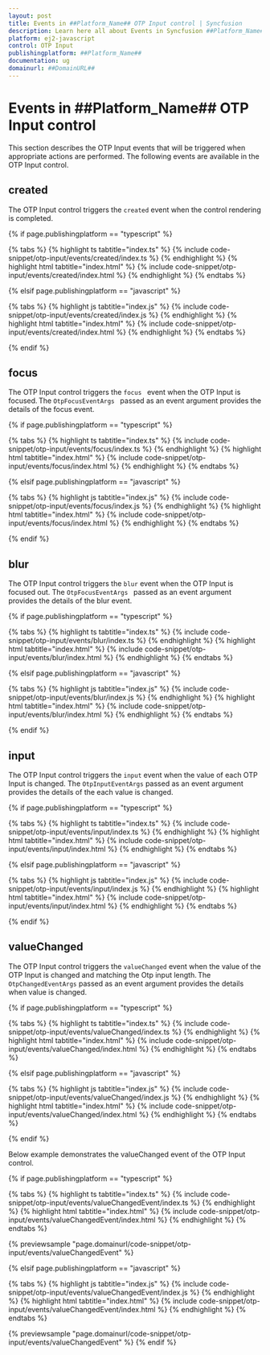 ```yaml
---
layout: post
title: Events in ##Platform_Name## OTP Input control | Syncfusion
description: Learn here all about Events in Syncfusion ##Platform_Name## OTP Input control of Syncfusion Essential JS 2 and more.
platform: ej2-javascript
control: OTP Input 
publishingplatform: ##Platform_Name##
documentation: ug
domainurl: ##DomainURL##
---
```


# Events in ##Platform_Name## OTP Input control

This section describes the OTP Input events that will be triggered when appropriate actions are performed. The following events are available in the OTP Input control.

## created

The OTP Input control triggers the `created` event when the control rendering is completed.

{% if page.publishingplatform == "typescript" %}

{% tabs %}
{% highlight ts tabtitle="index.ts" %}
{% include code-snippet/otp-input/events/created/index.ts %}
{% endhighlight %}
{% highlight html tabtitle="index.html" %}
{% include code-snippet/otp-input/events/created/index.html %}
{% endhighlight %}
{% endtabs %}

{% elsif page.publishingplatform == "javascript" %}

{% tabs %}
{% highlight js tabtitle="index.js" %}
{% include code-snippet/otp-input/events/created/index.js %}
{% endhighlight %}
{% highlight html tabtitle="index.html" %}
{% include code-snippet/otp-input/events/created/index.html %}
{% endhighlight %}
{% endtabs %}

{% endif %}

## focus 

The OTP Input control triggers the `focus ` event when the OTP Input is focused. The `OtpFocusEventArgs ` passed as an event argument provides the details of the focus event.

{% if page.publishingplatform == "typescript" %}

{% tabs %}
{% highlight ts tabtitle="index.ts" %}
{% include code-snippet/otp-input/events/focus/index.ts %}
{% endhighlight %}
{% highlight html tabtitle="index.html" %}
{% include code-snippet/otp-input/events/focus/index.html %}
{% endhighlight %}
{% endtabs %}

{% elsif page.publishingplatform == "javascript" %}

{% tabs %}
{% highlight js tabtitle="index.js" %}
{% include code-snippet/otp-input/events/focus/index.js %}
{% endhighlight %}
{% highlight html tabtitle="index.html" %}
{% include code-snippet/otp-input/events/focus/index.html %}
{% endhighlight %}
{% endtabs %}

{% endif %}

## blur

The OTP Input control triggers the `blur` event when the OTP Input is focused out. The `OtpFocusEventArgs ` passed as an event argument provides the details of the blur event.

{% if page.publishingplatform == "typescript" %}

{% tabs %}
{% highlight ts tabtitle="index.ts" %}
{% include code-snippet/otp-input/events/blur/index.ts %}
{% endhighlight %}
{% highlight html tabtitle="index.html" %}
{% include code-snippet/otp-input/events/blur/index.html %}
{% endhighlight %}
{% endtabs %}

{% elsif page.publishingplatform == "javascript" %}

{% tabs %}
{% highlight js tabtitle="index.js" %}
{% include code-snippet/otp-input/events/blur/index.js %}
{% endhighlight %}
{% highlight html tabtitle="index.html" %}
{% include code-snippet/otp-input/events/blur/index.html %}
{% endhighlight %}
{% endtabs %}

{% endif %}

## input

The OTP Input control triggers the `input` event when the value of each OTP Input is changed. The `OtpInputEventArgs` passed as an event argument provides the details of the each value is changed.

{% if page.publishingplatform == "typescript" %}

{% tabs %}
{% highlight ts tabtitle="index.ts" %}
{% include code-snippet/otp-input/events/input/index.ts %}
{% endhighlight %}
{% highlight html tabtitle="index.html" %}
{% include code-snippet/otp-input/events/input/index.html %}
{% endhighlight %}
{% endtabs %}

{% elsif page.publishingplatform == "javascript" %}

{% tabs %}
{% highlight js tabtitle="index.js" %}
{% include code-snippet/otp-input/events/input/index.js %}
{% endhighlight %}
{% highlight html tabtitle="index.html" %}
{% include code-snippet/otp-input/events/input/index.html %}
{% endhighlight %}
{% endtabs %}

{% endif %}

## valueChanged

The OTP Input control triggers the `valueChanged` event when the value of the OTP Input is changed and matching the Otp input length. The `OtpChangedEventArgs` passed as an event argument provides the details when value is changed.

{% if page.publishingplatform == "typescript" %}

{% tabs %}
{% highlight ts tabtitle="index.ts" %}
{% include code-snippet/otp-input/events/valueChanged/index.ts %}
{% endhighlight %}
{% highlight html tabtitle="index.html" %}
{% include code-snippet/otp-input/events/valueChanged/index.html %}
{% endhighlight %}
{% endtabs %}

{% elsif page.publishingplatform == "javascript" %}

{% tabs %}
{% highlight js tabtitle="index.js" %}
{% include code-snippet/otp-input/events/valueChanged/index.js %}
{% endhighlight %}
{% highlight html tabtitle="index.html" %}
{% include code-snippet/otp-input/events/valueChanged/index.html %}
{% endhighlight %}
{% endtabs %}

{% endif %}

Below example demonstrates the valueChanged event of the OTP Input control.

{% if page.publishingplatform == "typescript" %}

{% tabs %}
{% highlight ts tabtitle="index.ts" %}
{% include code-snippet/otp-input/events/valueChangedEvent/index.ts %}
{% endhighlight %}
{% highlight html tabtitle="index.html" %}
{% include code-snippet/otp-input/events/valueChangedEvent/index.html %}
{% endhighlight %}
{% endtabs %}

{% previewsample "page.domainurl/code-snippet/otp-input/events/valueChangedEvent" %}

{% elsif page.publishingplatform == "javascript" %}

{% tabs %}
{% highlight js tabtitle="index.js" %}
{% include code-snippet/otp-input/events/valueChangedEvent/index.js %}
{% endhighlight %}
{% highlight html tabtitle="index.html" %}
{% include code-snippet/otp-input/events/valueChangedEvent/index.html %}
{% endhighlight %}
{% endtabs %}

{% previewsample "page.domainurl/code-snippet/otp-input/events/valueChangedEvent" %}
{% endif %}
